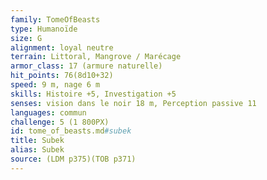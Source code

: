 ```yaml
---
family: TomeOfBeasts
type: Humanoïde
size: G
alignment: loyal neutre
terrain: Littoral, Mangrove / Marécage
armor_class: 17 (armure naturelle)
hit_points: 76(8d10+32)
speed: 9 m, nage 6 m
skills: Histoire +5, Investigation +5
senses: vision dans le noir 18 m, Perception passive 11
languages: commun
challenge: 5 (1 800PX)
id: tome_of_beasts.md#subek
title: Subek
alias: Subek
source: (LDM p375)(TOB p371)
---
```


